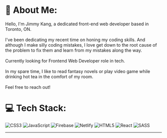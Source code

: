 # 💫 About Me:
Hello, I'm Jimmy Kang, a dedicated front-end web developer based in Toronto, ON.<br><br>I've been dedicating my recent time on honing my coding skills. And although I make silly coding mistakes, I love get down to the root cause of the problem to fix them and learn from my mistakes along the way.<br><br>Currently looking for Frontend Web Developer role in tech. <br><br>In my spare time, I like to read fantasy novels or play video game while drinking hot tea in the comfort of my room.<br><br>Feel free to reach out!<br>


# 💻 Tech Stack:
![CSS3](https://img.shields.io/badge/css3-%231572B6.svg?style=for-the-badge&logo=css3&logoColor=white) ![JavaScript](https://img.shields.io/badge/javascript-%23323330.svg?style=for-the-badge&logo=javascript&logoColor=%23F7DF1E) ![Firebase](https://img.shields.io/badge/firebase-%23039BE5.svg?style=for-the-badge&logo=firebase) ![Netlify](https://img.shields.io/badge/netlify-%23000000.svg?style=for-the-badge&logo=netlify&logoColor=#00C7B7) ![HTML5](https://img.shields.io/badge/html5-%23E34F26.svg?style=for-the-badge&logo=html5&logoColor=white) ![React](https://img.shields.io/badge/react-%2320232a.svg?style=for-the-badge&logo=react&logoColor=%2361DAFB) ![SASS](https://img.shields.io/badge/SASS-hotpink.svg?style=for-the-badge&logo=SASS&logoColor=white)

---

<!-- Proudly created with GPRM ( https://gprm.itsvg.in ) -->
